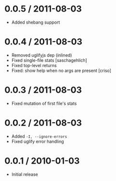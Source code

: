 
0.0.5 / 2011-08-03 
==================

  * Added shebang support

0.0.4 / 2011-08-03 
==================

  * Removed uglifyjs dep (inlined)
  * Fixed single-file stats [saschagehlich]
  * Fixed top-level returns
  * Fixed: show help when no args are present [criso]

0.0.3 / 2011-08-03 
==================

  * Fixed mutation of first file's stats

0.0.2 / 2011-08-03 
==================

  * Added `-I, --ignore-errors`
  * Fixed uglify error handling

0.0.1 / 2010-01-03
==================

  * Initial release
